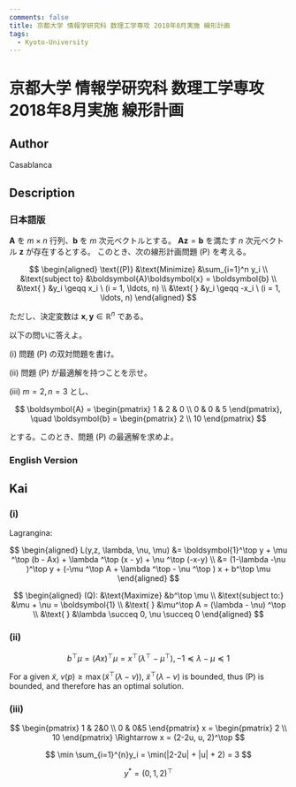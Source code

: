 ```yaml
---
comments: false
title: 京都大学 情報学研究科 数理工学専攻 2018年8月実施 線形計画
tags:
  - Kyoto-University
---
```

# 京都大学 情報学研究科 数理工学専攻 2018年8月実施 線形計画

## **Author**
Casablanca

## **Description**
### 日本語版
$\boldsymbol{A}$ を $m \times n$ 行列、$\boldsymbol{b}$ を $m$ 次元ベクトルとする。
$\boldsymbol{A}\boldsymbol{z} = \boldsymbol{b}$ を満たす $n$ 次元ベクトル $\boldsymbol{z}$ が存在するとする。
このとき、次の線形計画問題 (P) を考える。

$$
\begin{aligned}
\text{(P)} &\text{Minimize} &\sum_{i=1}^n y_i \\
&\text{subject to} &\boldsymbol{A}\boldsymbol{x} = \boldsymbol{b} \\
&\text{ } &y_i \geqq x_i \ (i = 1, \ldots, n) \\
&\text{ } &y_i \geqq -x_i \ (i = 1, \ldots, n)
\end{aligned}
$$

ただし、決定変数は $\boldsymbol{x}, \boldsymbol{y} \in \mathbb{R}^n$ である。

以下の問いに答えよ。

(i) 問題 (P) の双対問題を書け。

(ii) 問題 (P) が最適解を持つことを示せ。

(iii) $m = 2, n = 3$ とし、

$$
\boldsymbol{A} = \begin{pmatrix} 1 & 2 & 0 \\ 0 & 0 & 5 \end{pmatrix}, \quad \boldsymbol{b} = \begin{pmatrix} 2 \\ 10 \end{pmatrix}
$$

とする。このとき、問題 (P) の最適解を求めよ。

### English Version


## **Kai**
### (i)
Lagrangina: 

$$ 
\begin{aligned}
L(y,z, \lambda, \nu, \mu) &= \boldsymbol{1}^\top y + \mu ^\top (b - Ax) + \lambda ^\top (x - y) + \nu ^\top (-x-y) \\
&= (1-\lambda -\nu )^\top y + (-\mu ^\top A + \lambda ^\top - \nu ^\top ) x + b^\top \mu 
\end{aligned}
$$

$$
\begin{aligned}
(Q): &\text{Maximize} &b^\top \mu \\
&\text{subject to:} &\mu + \nu = \boldsymbol{1} \\
&\text{ } &\mu^\top A = (\lambda - \nu) ^\top \\
&\text{ } &\lambda \succeq 0, \nu \succeq 0
\end{aligned}
$$

### (ii)

$$
b^\top \mu = (Ax)^\top \mu = x^\top(\lambda ^\top - \mu ^\top), -1 \preceq \lambda - \mu \preceq 1
$$

For a given $\widetilde{x}$, $v(p) \geq \max (\widetilde{x}^\top (\lambda - \nu))$,
$\widetilde{x}^\top (\lambda - \nu)$ is bounded, thus (P) is bounded, and therefore has an optimal solution.

### (iii)

$$
\begin{pmatrix}
1 & 2&0 \\
0 & 0&5
\end{pmatrix}
x = \begin{pmatrix} 2 \\ 10 \end{pmatrix}
\Rightarrow
x = (2-2u, u, 2)^\top
$$

$$
\min \sum_{i=1}^{n}y_i = \min(|2-2u| + |u| + 2) = 3
$$

$$
y^* = (0,1,2)^\top
$$
